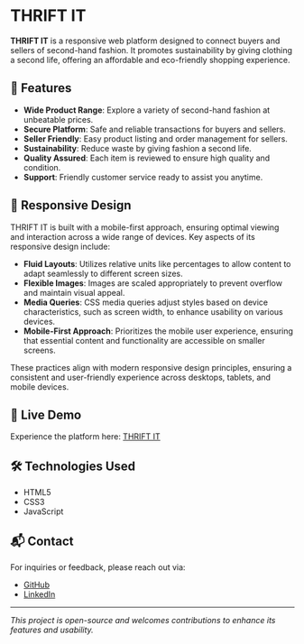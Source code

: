 # THRIFT IT

**THRIFT IT** is a responsive web platform designed to connect buyers and sellers of second-hand fashion. It promotes sustainability by giving clothing a second life, offering an affordable and eco-friendly shopping experience.

## 🌟 Features

- **Wide Product Range**: Explore a variety of second-hand fashion at unbeatable prices.
- **Secure Platform**: Safe and reliable transactions for buyers and sellers.
- **Seller Friendly**: Easy product listing and order management for sellers.
- **Sustainability**: Reduce waste by giving fashion a second life.
- **Quality Assured**: Each item is reviewed to ensure high quality and condition.
- **Support**: Friendly customer service ready to assist you anytime.

## 📱 Responsive Design

THRIFT IT is built with a mobile-first approach, ensuring optimal viewing and interaction across a wide range of devices. Key aspects of its responsive design include:

- **Fluid Layouts**: Utilizes relative units like percentages to allow content to adapt seamlessly to different screen sizes.
- **Flexible Images**: Images are scaled appropriately to prevent overflow and maintain visual appeal.
- **Media Queries**: CSS media queries adjust styles based on device characteristics, such as screen width, to enhance usability on various devices.
- **Mobile-First Approach**: Prioritizes the mobile user experience, ensuring that essential content and functionality are accessible on smaller screens.

These practices align with modern responsive design principles, ensuring a consistent and user-friendly experience across desktops, tablets, and mobile devices.

## 🔗 Live Demo

Experience the platform here: [THRIFT IT](https://tanisha240405.github.io/THRIFTIT_new/index.html)

## 🛠️ Technologies Used

- HTML5
- CSS3
- JavaScript

## 📬 Contact

For inquiries or feedback, please reach out via:

- [GitHub](https://github.com/tanisha240405)
- [LinkedIn](https://www.linkedin.com/in/tanisha240405/)

---

*This project is open-source and welcomes contributions to enhance its features and usability.*
